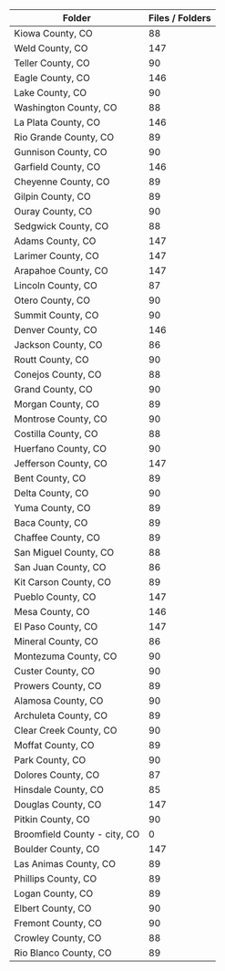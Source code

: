 | Folder                       |   Files / Folders |
|------------------------------|-------------------|
| Kiowa County, CO             |                88 |
| Weld County, CO              |               147 |
| Teller County, CO            |                90 |
| Eagle County, CO             |               146 |
| Lake County, CO              |                90 |
| Washington County, CO        |                88 |
| La Plata County, CO          |               146 |
| Rio Grande County, CO        |                89 |
| Gunnison County, CO          |                90 |
| Garfield County, CO          |               146 |
| Cheyenne County, CO          |                89 |
| Gilpin County, CO            |                89 |
| Ouray County, CO             |                90 |
| Sedgwick County, CO          |                88 |
| Adams County, CO             |               147 |
| Larimer County, CO           |               147 |
| Arapahoe County, CO          |               147 |
| Lincoln County, CO           |                87 |
| Otero County, CO             |                90 |
| Summit County, CO            |                90 |
| Denver County, CO            |               146 |
| Jackson County, CO           |                86 |
| Routt County, CO             |                90 |
| Conejos County, CO           |                88 |
| Grand County, CO             |                90 |
| Morgan County, CO            |                89 |
| Montrose County, CO          |                90 |
| Costilla County, CO          |                88 |
| Huerfano County, CO          |                90 |
| Jefferson County, CO         |               147 |
| Bent County, CO              |                89 |
| Delta County, CO             |                90 |
| Yuma County, CO              |                89 |
| Baca County, CO              |                89 |
| Chaffee County, CO           |                89 |
| San Miguel County, CO        |                88 |
| San Juan County, CO          |                86 |
| Kit Carson County, CO        |                89 |
| Pueblo County, CO            |               147 |
| Mesa County, CO              |               146 |
| El Paso County, CO           |               147 |
| Mineral County, CO           |                86 |
| Montezuma County, CO         |                90 |
| Custer County, CO            |                90 |
| Prowers County, CO           |                89 |
| Alamosa County, CO           |                90 |
| Archuleta County, CO         |                89 |
| Clear Creek County, CO       |                90 |
| Moffat County, CO            |                89 |
| Park County, CO              |                90 |
| Dolores County, CO           |                87 |
| Hinsdale County, CO          |                85 |
| Douglas County, CO           |               147 |
| Pitkin County, CO            |                90 |
| Broomfield County - city, CO |                 0 |
| Boulder County, CO           |               147 |
| Las Animas County, CO        |                89 |
| Phillips County, CO          |                89 |
| Logan County, CO             |                89 |
| Elbert County, CO            |                90 |
| Fremont County, CO           |                90 |
| Crowley County, CO           |                88 |
| Rio Blanco County, CO        |                89 |